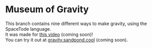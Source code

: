 # Museum of Gravity
This branch contains nine different ways to make gravity, using the SpaceTode language.<br>
It was made for [this video]() (coming soon)!<br>
You can try it out at [gravity.sandpond.cool](https://gravity.sandpond.cool) (coming soon).
